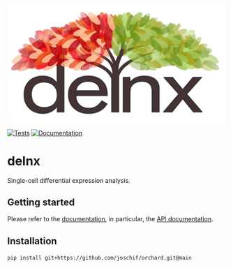 <img src="docs/_static/images/delnx.png" width="500" alt="delnx">


[![Tests][badge-tests]][tests]
[![Documentation][badge-docs]][documentation]

[badge-tests]: https://img.shields.io/github/actions/workflow/status/joschif/orchard/test.yaml?branch=main
[badge-docs]: https://img.shields.io/readthedocs/orchard

# delnx

Single-cell differential expression analysis.

## Getting started

Please refer to the [documentation][],
in particular, the [API documentation][].

## Installation

```bash
pip install git+https://github.com/joschif/orchard.git@main
```

[issue tracker]: https://github.com/joschif/orchard/issues
[tests]: https://github.com/joschif/orchard/actions/workflows/test.yaml
[documentation]: https://orchard.readthedocs.io
[changelog]: https://orchard.readthedocs.io/en/latest/changelog.html
[api documentation]: https://orchard.readthedocs.io/en/latest/api.html
[pypi]: https://pypi.org/project/orchard
